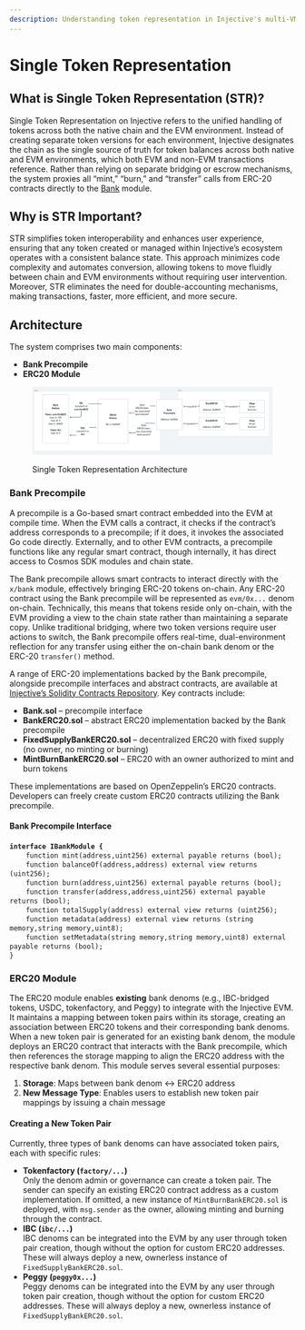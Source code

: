 ```yaml
---
description: Understanding token representation in Injective's multi-VM architecture
---
```


# Single Token Representation

## What is Single Token Representation (STR)?

Single Token Representation on Injective refers to the unified handling of tokens across both the native chain and the EVM environment. Instead of creating separate token versions for each environment, Injective designates the chain as the single source of truth for token balances across both native and EVM environments, which both EVM and non-EVM transactions reference. Rather than relying on separate bridging or escrow mechanisms, the system proxies all “mint,” “burn,” and “transfer” calls from ERC-20 contracts directly to the [Bank](../../modules/core/bank/) module.

## Why is STR Important?

STR simplifies token interoperability and enhances user experience, ensuring that any token created or managed within Injective’s ecosystem operates with a consistent balance state. This approach minimizes code complexity and automates conversion, allowing tokens to move fluidly between chain and EVM environments without requiring user intervention. Moreover, STR eliminates the need for double-accounting mechanisms, making transactions, faster, more efficient, and more secure.

## Architecture

The system comprises two main components:

* **Bank Precompile**
* **ERC20 Module**

<figure><img src="../../../.gitbook/assets/image.png" alt=""><figcaption><p>Single Token Representation Architecture</p></figcaption></figure>

### Bank Precompile

A precompile is a Go-based smart contract embedded into the EVM at compile time. When the EVM calls a contract, it checks if the contract’s address corresponds to a precompile; if it does, it invokes the associated Go code directly. Externally, and to other EVM contracts, a precompile functions like any regular smart contract, though internally, it has direct access to Cosmos SDK modules and chain state.

The Bank precompile allows smart contracts to interact directly with the `x/bank` module, effectively bringing ERC-20 tokens on-chain. Any ERC-20 contract using the Bank precompile will be represented as `evm/0x...` denom on-chain. Technically, this means that tokens reside only on-chain, with the EVM providing a view to the chain state rather than maintaining a separate copy. Unlike traditional bridging, where two token versions require user actions to switch, the Bank precompile offers real-time, dual-environment reflection for any transfer using either the on-chain bank denom or the ERC-20 `transfer()` method.

A range of ERC-20 implementations backed by the Bank precompile, alongside precompile interfaces and abstract contracts, are available at [Injective’s Solidity Contracts Repository](https://github.com/InjectiveLabs/solidity-contracts). Key contracts include:

* **Bank.sol** – precompile interface
* **BankERC20.sol** – abstract ERC20 implementation backed by the Bank precompile
* **FixedSupplyBankERC20.sol** – decentralized ERC20 with fixed supply (no owner, no minting or burning)
* **MintBurnBankERC20.sol** – ERC20 with an owner authorized to mint and burn tokens

These implementations are based on OpenZeppelin’s ERC20 contracts. Developers can freely create custom ERC20 contracts utilizing the Bank precompile.

#### Bank Precompile Interface

<pre class="language-solidity" data-full-width="false"><code class="lang-solidity"><strong>interface IBankModule {
</strong>    function mint(address,uint256) external payable returns (bool);
    function balanceOf(address,address) external view returns (uint256);
    function burn(address,uint256) external payable returns (bool);
    function transfer(address,address,uint256) external payable returns (bool);
    function totalSupply(address) external view returns (uint256);
    function metadata(address) external view returns (string memory,string memory,uint8);
    function setMetadata(string memory,string memory,uint8) external payable returns (bool);
}
</code></pre>

### ERC20 Module

The ERC20 module enables **existing** bank denoms (e.g., IBC-bridged tokens, USDC, tokenfactory, and Peggy) to integrate with the Injective EVM. It maintains a mapping between token pairs within its storage, creating an association between ERC20 tokens and their corresponding bank denoms. When a new token pair is generated for an existing bank denom, the module deploys an ERC20 contract that interacts with the Bank precompile, which then references the storage mapping to align the ERC20 address with the respective bank denom. This module serves several essential purposes:

1. **Storage**: Maps between bank denom ↔ ERC20 address
2. **New Message Type**: Enables users to establish new token pair mappings by issuing a chain message

#### Creating a New Token Pair

Currently, three types of bank denoms can have associated token pairs, each with specific rules:

* **Tokenfactory (`factory/...`)**\
  Only the denom admin or governance can create a token pair. The sender can specify an existing ERC20 contract address as a custom implementation. If omitted, a new instance of `MintBurnBankERC20.sol` is deployed, with `msg.sender` as the owner, allowing minting and burning through the contract.
* **IBC (`ibc/...`)**\
  IBC denoms can be integrated into the EVM by any user through token pair creation, though without the option for custom ERC20 addresses. These will always deploy a new, ownerless instance of `FixedSupplyBankERC20.sol`.
* **Peggy (`peggy0x...`)**\
  Peggy denoms can be integrated into the EVM by any user through token pair creation, though without the option for custom ERC20 addresses. These will always deploy a new, ownerless instance of `FixedSupplyBankERC20.sol`.
